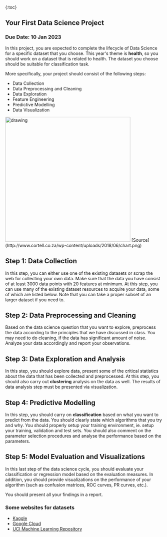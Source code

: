 {:toc}

## Your First Data Science Project

### Due Date: 10 Jan 2023

In this project, you are expected to complete the lifecycle of Data Science for a specific dataset that you choose. This year's theme is **health**, so you should work on a dataset that is related to health. The dataset you choose should be suitable for classification task. 

More specifically, your project should consist of the following steps:
- Data Collection
- Data Preprocessing and Cleaning
- Data Exploration
- Feature Engineering
- Predictive Modelling
- Data Visualization

<img src="http://www.cortell.co.za/wp-content/uploads/2018/06/chart.png" alt="drawing" width="400"/>
[Source](http://www.cortell.co.za/wp-content/uploads/2018/06/chart.png)

## Step 1: Data Collection
In this step, you can either use one of the existing datasets or scrap the web for collecting your own data. Make sure that the data you have consist of at least 3000 data points with 20 features at minimum. At this step, you can use many of the existing dataset resources to acquire your data, some of which are listed below. Note that you can take a proper subset of an larger dataset if you need to.  

## Step 2: Data Preprocessing and Cleaning 
Based on the data science question that you want to explore, preprocess the data according to the principles that we have discussed in class. You may need to do cleaning, if the data has significant amount of noise. Analyze your data accordingly and report your observations. 

## Step 3: Data Exploration and Analysis
In this step, you should explore data, present some of the critical statistics about the data that has been collected and preprocessed. At this step, you should also carry out **clustering** analysis on the data as well. The results of data analysis step must be presented via visualization. 

## Step 4: Predictive Modelling
In this step, you should carry on **classification** based on what you want to predict from the data. You should clearly state which algorithms that you try and why. You should properly setup your training environment, ie. setup your training, validation and test sets. You should also comment on the parameter selection procedures and analyse the performance based on the parameters. 

## Step 5: Model Evaluation and Visualizations  
In this last step of the data science cycle, you should evaluate your classification or regression model based on the evaluation measures. In addition, you should provide visualizations on the performance of your algorithm (such as confusion matrices, ROC curves, PR curves, etc.).

You should present all your findings in a report. 

### Some websites for datasets 
  - [Kaggle](https://www.kaggle.com/datasets)
  - [Google Cloud](https://cloud.google.com/solutions/datasets)
  - [UCI Machine Learning Repository](https://archive.ics.uci.edu/ml/datasets.php)
  
